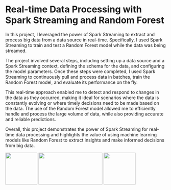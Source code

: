 # Real-time Data Processing with Spark Streaming and Random Forest
In this project, I leveraged the power of Spark Streaming to extract and process big data from a data source in real-time.
Specifically, I used Spark Streaming to train and test a Random Forest model while the data was being streamed.

The project involved several steps, including setting up a data source and a Spark Streaming context, defining the schema for the data, 
and configuring the model parameters. Once these steps were completed, I used Spark Streaming to continuously pull and process data in batches, 
train the Random Forest model, and evaluate its performance on the fly.

This real-time approach enabled me to detect and respond to changes in the data as they occurred, making it ideal for scenarios where the data is
constantly evolving or where timely decisions need to be made based on the data. The use of the Random Forest model allowed me to efficiently handle 
and process the large volume of data, while also providing accurate and reliable predictions.

Overall, this project demonstrates the power of Spark Streaming for real-time data processing and highlights the value of using machine
learning models like Random Forest to extract insights and make informed decisions from big data.

<img src="https://user-images.githubusercontent.com/81327428/221788206-66b1f8cc-6cb2-4a04-84a9-78642909ac2f.png" width="100" height="100">      <img src="https://user-images.githubusercontent.com/81327428/221789132-1d1b8f96-ded1-465e-97c9-0ee659070b4b.png" width="200" height="100">     <img src="https://user-images.githubusercontent.com/81327428/221789580-9cc3fa37-cd40-4e75-a9da-343fa4f623d5.png" width="100" height="100">
